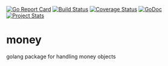 [![Go Report Card](https://goreportcard.com/badge/github.com/fgrid/money)](https://goreportcard.com/report/github.com/fgrid/money)
[![Build Status](https://travis-ci.org/fgrid/money.svg?branch=master)](https://travis-ci.org/fgrid/money)
[![Coverage Status](https://coveralls.io/repos/github/fgrid/money/badge.png?branch=master)](https://coveralls.io/github/fgrid/money?branch=master)
[![GoDoc](https://godoc.org/github.com/fgrid/money?status.svg)](https://godoc.org/github.com/fgrid/money)
[![Project Stats](https://www.openhub.net/p/fgrid-money/widgets/project_thin_badge.gif)](https://www.openhub.net/p/fgrid-money)

# money
golang package for handling money objects

